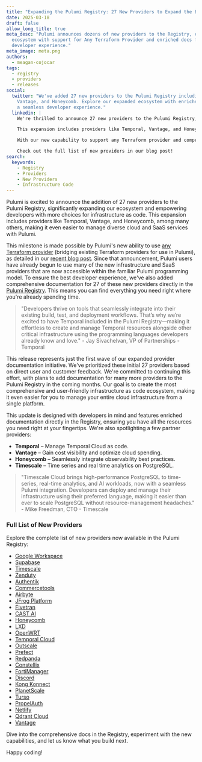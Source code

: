 ```yaml
---
title: "Expanding the Pulumi Registry: 27 New Providers to Expand the Ecosystem"
date: 2025-03-18
draft: false
allow_long_title: true
meta_desc: "Pulumi announces dozens of new providers to the Registry, expanding our
  ecosystem with support for Any Terraform Provider and enriched docs for a seamless
  developer experience."
meta_image: meta.png
authors:
  - meagan-cojocar
tags:
  - registry
  - providers
  - releases
social:
  twitter: "We've added 27 new providers to the Pulumi Registry including Temporal,
    Vantage, and Honeycomb. Explore our expanded ecosystem with enriched docs for
    a seamless developer experience."
  linkedin: |
    We're thrilled to announce 27 new providers to the Pulumi Registry, significantly expanding our ecosystem!

    This expansion includes providers like Temporal, Vantage, and Honeycomb.io, making it even easier to manage diverse cloud and SaaS services with Pulumi.

    With our new capability to support any Terraform provider and comprehensive documentation directly in the Registry, you can find everything you need right where you're already spending time.

    Check out the full list of new providers in our blog post!
search:
  keywords:
    - Registry
    - Providers
    - New Providers
    - Infrastructure Code
---
```


Pulumi is excited to announce the addition of 27 new providers to the Pulumi Registry, significantly expanding our ecosystem and empowering developers with more choices for infrastructure as code. This expansion includes providers like Temporal, Vantage, and Honeycomb, among many others, making it even easier to manage diverse cloud and SaaS services with Pulumi.

<!--more-->

This milestone is made possible by Pulumi's new ability to use [any Terraform provider](https://www.pulumi.com/registry/packages/terraform-provider/) (bridging existing Terraform providers for use in Pulumi), as detailed in our [recent blog post](/blog/any-terraform-provider/). Since that announcement, Pulumi users have already begun to use many of the new infrastructure and SaaS providers that are now accessible within the familiar Pulumi programming model. To ensure the best developer experience, we've also added comprehensive documentation for 27 of these new providers directly in the [Pulumi Registry](https://www.pulumi.com/registry/). This means you can find everything you need right where you're already spending time.
> "Developers thrive on tools that seamlessly integrate into their existing build, test, and deployment workflows. That’s why we’re excited to have Temporal included in the Pulumi Registry—making it effortless to create and manage Temporal resources alongside other critical infrastructure using the programming languages developers already know and love."  - Jay Sivachelvan,  VP of Partnerships - Temporal

This release represents just the first wave of our expanded provider documentation initiative. We've prioritized these initial 27 providers based on direct user and customer feedback. We're committed to continuing this effort, with plans to add documentation for many more providers to the Pulumi Registry in the coming months. Our goal is to create the most comprehensive and user-friendly infrastructure as code ecosystem, making it even easier for you to manage your entire cloud infrastructure from a single platform.

This update is designed with developers in mind and features enriched documentation directly in the Registry, ensuring you have all the resources you need right at your fingertips. We're also spotlighting a few partner providers:
  
- **Temporal** – Manage Temporal Cloud as code.
- **Vantage** – Gain cost visibility and optimize cloud spending.
- **Honeycomb** – Seamlessly integrate observability best practices.
- **Timescale** – Time series and real time analytics on PostgreSQL.

> "Timescale Cloud brings high-performance PostgreSQL to time-series, real-time analytics, and AI workloads, now with a seamless Pulumi integration. Developers can deploy and manage their infrastructure using their preferred language, making it easier than ever to scale PostgreSQL without resource-management headaches." - Mike Freedman, CTO - Timescale

### Full List of New Providers

Explore the complete list of new providers now available in the Pulumi Registry:

- [Google Workspace](https://www.pulumi.com/registry/packages/googleworkspace/)
- [Supabase](https://www.pulumi.com/registry/packages/supabase/)
- [Timescale](https://www.pulumi.com/registry/packages/timescale/)
- [Zenduty](https://www.pulumi.com/registry/packages/zenduty/)
- [Authentik](https://www.pulumi.com/registry/packages/authentik/)
- [Commercetools](https://www.pulumi.com/registry/packages/commercetools/)
- [Airbyte](https://www.pulumi.com/registry/packages/airbyte/)
- [JFrog Platform](https://www.pulumi.com/registry/packages/platform/)
- [Fivetran](https://www.pulumi.com/registry/packages/fivetran/)
- [CAST AI](https://www.pulumi.com/registry/packages/castai/)
- [Honeycomb](https://www.pulumi.com/registry/packages/honeycombio/)
- [LXD](https://www.pulumi.com/registry/packages/lxd/)
- [OpenWRT](https://www.pulumi.com/registry/packages/openwrt/)
- [Temporal Cloud](https://www.pulumi.com/registry/packages/temporalcloud/)
- [Outscale](https://www.pulumi.com/registry/packages/outscale/)
- [Prefect](https://www.pulumi.com/registry/packages/prefect/)
- [Redpanda](https://www.pulumi.com/registry/packages/redpanda/)
- [Constellix](https://www.pulumi.com/registry/packages/constellix/)
- [FortiManager](https://www.pulumi.com/registry/packages/fortimanager/)
- [Discord](https://www.pulumi.com/registry/packages/discord/)
- [Kong Konnect](https://www.pulumi.com/registry/packages/konnect/)
- [PlanetScale](https://www.pulumi.com/registry/packages/planetscale/)
- [Turso](https://www.pulumi.com/registry/packages/turso/)
- [PropelAuth](https://www.pulumi.com/registry/packages/propelauth/)
- [Netlify](https://www.pulumi.com/registry/packages/netlify/)
- [Qdrant Cloud](https://www.pulumi.com/registry/packages/qdrant-cloud/)
- [Vantage](https://www.pulumi.com/registry/packages/vantage/)

Dive into the comprehensive docs in the Registry, experiment with the new capabilities, and let us know what you build next.

Happy coding!
